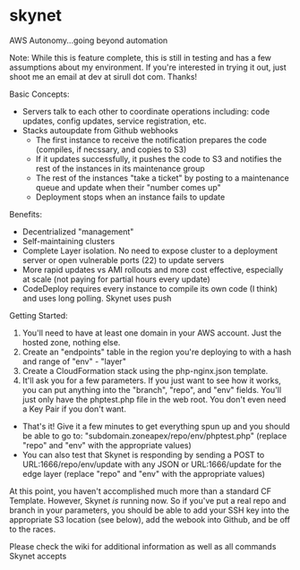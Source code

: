 skynet
======
AWS Autonomy...going beyond automation

Note: While this is feature complete, this is still in testing and has a few assumptions about my environment. If you're interested in trying it out, just shoot me an email at dev at sirull dot com. Thanks!

Basic Concepts:
- Servers talk to each other to coordinate operations including: code updates, config updates, service registration, etc.
- Stacks autoupdate from Github webhooks
  - The first instance to receive the notification prepares the code (compiles, if necssary, and copies to S3)
  - If it updates successfully, it pushes the code to S3 and notifies the rest of the instances in its maintenance group
  - The rest of the instances "take a ticket" by posting to a maintenance queue and update when their "number comes up"
  - Deployment stops when an instance fails to update

Benefits:
- Decentrialized "management"
- Self-maintaining clusters
- Complete Layer isolation. No need to expose cluster to a deployment server or open vulnerable ports (22) to update servers
- More rapid updates vs AMI rollouts and more cost effective, especially at scale (not paying for partial hours every update)
- CodeDeploy requires every instance to compile its own code (I think) and uses long polling. Skynet uses push

Getting Started:<br>
1) You'll need to have at least one domain in your AWS account. Just the hosted zone, nothing else.<br>
2) Create an "endpoints" table in the region you're deploying to with a hash and range of "env" - "layer"
3) Create a CloudFormation stack using the php-nginx.json template.<br>
4) It'll ask you for a few parameters. If you just want to see how it works, you can put anything into the "branch", "repo", and "env" fields. You'll just only have the phptest.php file in the web root. You don't even need a Key Pair if you don't want.<br>
- That's it! Give it a few minutes to get everything spun up and you should be able to go to: "subdomain.zoneapex/repo/env/phptest.php" (replace "repo" and "env" with the appropriate values)
- You can also test that Skynet is responding by sending a POST to URL:1666/repo/env/update with any JSON or URL:1666/update for the edge layer (replace "repo" and "env" with the appropriate values)

At this point, you haven't accomplished much more than a standard CF Template. However, Skynet *is* running now. So if you've put a real repo and branch in your parameters, you should be able to add your SSH key into the appropriate S3 location (see below), add the webook into Github, and be off to the races.

Please check the wiki for additional information as well as all commands Skynet accepts
